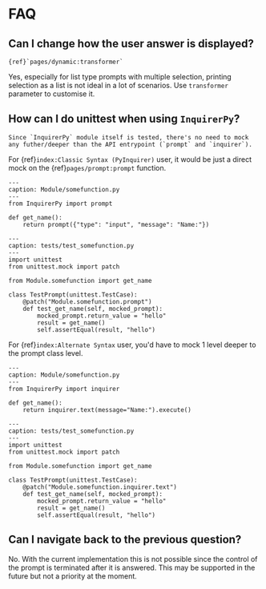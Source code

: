 # FAQ

## Can I change how the user answer is displayed?

```{seealso}
{ref}`pages/dynamic:transformer`
```

Yes, especially for list type prompts with multiple selection, printing selection
as a list is not ideal in a lot of scenarios. Use `transformer` parameter to customise it.

## How can I do unittest when using `InquirerPy`?

```{tip}
Since `InquirerPy` module itself is tested, there's no need to mock any futher/deeper than the API entrypoint (`prompt` and `inquirer`).
```

For {ref}`index:Classic Syntax (PyInquirer)` user, it would be just a direct mock on the {ref}`pages/prompt:prompt` function.

```{code-block} python
---
caption: Module/somefunction.py
---
from InquirerPy import prompt

def get_name():
    return prompt({"type": "input", "message": "Name:"})
```

```{code-block} python
---
caption: tests/test_somefunction.py
---
import unittest
from unittest.mock import patch

from Module.somefunction import get_name

class TestPrompt(unittest.TestCase):
    @patch("Module.somefunction.prompt")
    def test_get_name(self, mocked_prompt):
        mocked_prompt.return_value = "hello"
        result = get_name()
        self.assertEqual(result, "hello")
```

For {ref}`index:Alternate Syntax` user, you'd have to mock 1 level deeper to the prompt class level.

```{code-block} python
---
caption: Module/somefunction.py
---
from InquirerPy import inquirer

def get_name():
    return inquirer.text(message="Name:").execute()
```

```{code-block} python
---
caption: tests/test_somefunction.py
---
import unittest
from unittest.mock import patch

from Module.somefunction import get_name

class TestPrompt(unittest.TestCase):
    @patch("Module.somefunction.inquirer.text")
    def test_get_name(self, mocked_prompt):
        mocked_prompt.return_value = "hello"
        result = get_name()
        self.assertEqual(result, "hello")
```

## Can I navigate back to the previous question?

No. With the current implementation this is not possible since the control of the prompt is terminated after it is answered.
This may be supported in the future but not a priority at the moment.
